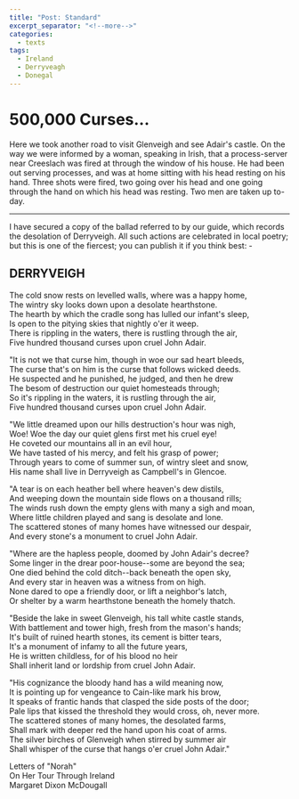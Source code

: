 ```yaml
---
title: "Post: Standard"
excerpt_separator: "<!--more-->"
categories:
  - texts
tags:
  - Ireland
  - Derryveagh
  - Donegal
---
```


# 500,000 Curses...

Here we took another road to visit Glenveigh and see Adair's castle. On the way we were informed by a woman, speaking in Irish, that a process-server near Creeslach was fired at through the window of his house. He had been out serving processes, and was at home sitting with his head resting on his hand. Three shots were fired, two going over his head and one going through the hand on which his head was resting. Two men are taken up to-day.  
<!--more-->

***
I have secured a copy of the ballad referred to by our guide, which records the desolation of Derryveigh. All such actions are celebrated in local poetry; but this is one of the fiercest; you can publish it if you think best: -  

## DERRYVEIGH

The cold snow rests on levelled walls, where was a happy home,  
The wintry sky looks down upon a desolate hearthstone.  
The hearth by which the cradle song has lulled our infant's sleep,  
Is open to the pitying skies that nightly o'er it weep.  
There is rippling in the waters, there is rustling through the air,  
Five hundred thousand curses upon cruel John Adair.  

"It is not we that curse him, though in woe our sad heart bleeds,  
The curse that's on him is the curse that follows wicked deeds.  
He suspected and he punished, he judged, and then he drew  
The besom of destruction our quiet homesteads through;  
So it's rippling in the waters, it is rustling through the air,  
Five hundred thousand curses upon cruel John Adair.  

"We little dreamed upon our hills destruction's hour was nigh,  
Woe! Woe the day our quiet glens first met his cruel eye!  
He coveted our mountains all in an evil hour,  
We have tasted of his mercy, and felt his grasp of power;  
Through years to come of summer sun, of wintry sleet and snow,  
His name shall live in Derryveigh as Campbell's in Glencoe.  

"A tear is on each heather bell where heaven's dew distils,  
And weeping down the mountain side flows on a thousand rills;  
The winds rush down the empty glens with many a sigh and moan,  
Where little children played and sang is desolate and lone.  
The scattered stones of many homes have witnessed our despair,  
And every stone's a monument to cruel John Adair.  

"Where are the hapless people, doomed by John Adair's decree?  
Some linger in the drear poor-house--some are beyond the sea;  
One died behind the cold ditch--back beneath the open sky,  
And every star in heaven was a witness from on high.  
None dared to ope a friendly door, or lift a neighbor's latch,  
Or shelter by a warm hearthstone beneath the homely thatch.  

"Beside the lake in sweet Glenveigh, his tall white castle stands,  
With battlement and tower high, fresh from the mason's hands;  
It's built of ruined hearth stones, its cement is bitter tears,  
It's a monument of infamy to all the future years,  
He is written childless, for of his blood no heir  
Shall inherit land or lordship from cruel John Adair.  

"His cognizance the bloody hand has a wild meaning now,  
It is pointing up for vengeance to Cain-like mark his brow,  
It speaks of frantic hands that clasped the side posts of the door;  
Pale lips that kissed the threshold they would cross, oh, never more.  
The scattered stones of many homes, the desolated farms,  
Shall mark with deeper red the hand upon his coat of arms.  
The silver birches of Glenveigh when stirred by summer air  
Shall whisper of the curse that hangs o'er cruel John Adair."  

Letters of "Norah"  
On Her Tour Through Ireland  
Margaret Dixon McDougall
